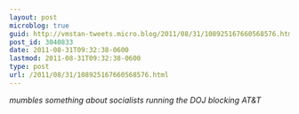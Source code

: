```yaml
---
layout: post
microblog: true
guid: http://vmstan-tweets.micro.blog/2011/08/31/108925167660568576.html
post_id: 3040833
date: 2011-08-31T09:32:38-0600
lastmod: 2011-08-31T09:32:38-0600
type: post
url: /2011/08/31/108925167660568576.html
---
```

*mumbles something about socialists running the DOJ blocking AT&T*
